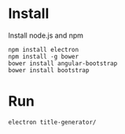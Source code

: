 # Install

Install node.js and npm

```
npm install electron
npm install -g bower
bower install angular-bootstrap
bower install bootstrap
```

# Run

```
electron title-generator/
```
